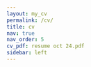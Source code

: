 ```yaml
---
layout: my_cv
permalink: /cv/
title: cv
nav: true
nav_order: 5
cv_pdf: resume oct 24.pdf
sidebar: left
---
```

